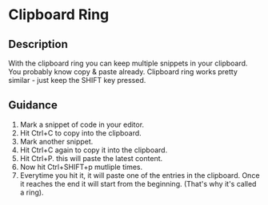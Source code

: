 
# Clipboard Ring

## Description
With the clipboard ring you can keep multiple snippets in your clipboard. You probably know copy & paste already. Clipboard ring works pretty similar - just keep the SHIFT key pressed.

## Guidance
1. Mark a snippet of code in your editor.
1. Hit Ctrl+C to copy into the clipboard. 
1. Mark another snippet. 
1. Hit Ctrl+C again to copy it into the clipboard.
1. Hit Ctrl+P. this will paste the latest content.
1. Now hit Ctrl+SHIFT+p mutliple times. 
1. Everytime you hit it, it will paste one of the entries in the clipboard. Once it reaches the end it will start from the beginning. (That's why it's called a ring).

